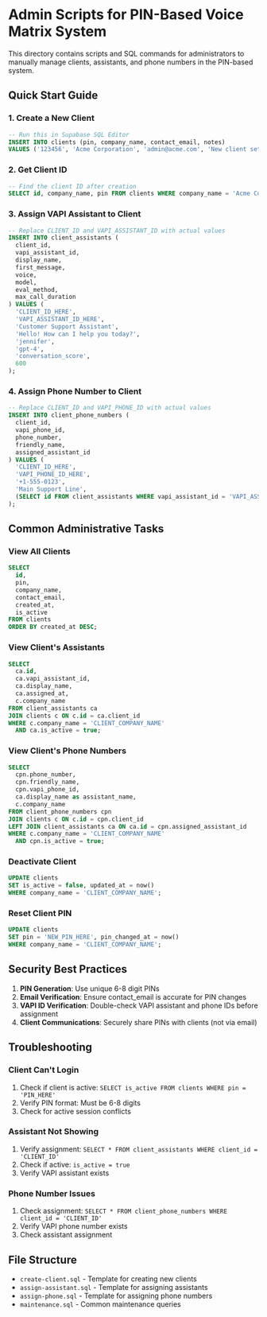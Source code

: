 # Admin Scripts for PIN-Based Voice Matrix System

This directory contains scripts and SQL commands for administrators to manually manage clients, assistants, and phone numbers in the PIN-based system.

## Quick Start Guide

### 1. Create a New Client
```sql
-- Run this in Supabase SQL Editor
INSERT INTO clients (pin, company_name, contact_email, notes) 
VALUES ('123456', 'Acme Corporation', 'admin@acme.com', 'New client setup');
```

### 2. Get Client ID
```sql
-- Find the client ID after creation
SELECT id, company_name, pin FROM clients WHERE company_name = 'Acme Corporation';
```

### 3. Assign VAPI Assistant to Client
```sql
-- Replace CLIENT_ID and VAPI_ASSISTANT_ID with actual values
INSERT INTO client_assistants (
  client_id,
  vapi_assistant_id,
  display_name,
  first_message,
  voice,
  model,
  eval_method,
  max_call_duration
) VALUES (
  'CLIENT_ID_HERE',
  'VAPI_ASSISTANT_ID_HERE',
  'Customer Support Assistant',
  'Hello! How can I help you today?',
  'jennifer',
  'gpt-4',
  'conversation_score',
  600
);
```

### 4. Assign Phone Number to Client
```sql
-- Replace CLIENT_ID and VAPI_PHONE_ID with actual values
INSERT INTO client_phone_numbers (
  client_id,
  vapi_phone_id,
  phone_number,
  friendly_name,
  assigned_assistant_id
) VALUES (
  'CLIENT_ID_HERE',
  'VAPI_PHONE_ID_HERE',
  '+1-555-0123',
  'Main Support Line',
  (SELECT id FROM client_assistants WHERE vapi_assistant_id = 'VAPI_ASSISTANT_ID_HERE')
);
```

## Common Administrative Tasks

### View All Clients
```sql
SELECT 
  id,
  pin,
  company_name,
  contact_email,
  created_at,
  is_active
FROM clients 
ORDER BY created_at DESC;
```

### View Client's Assistants
```sql
SELECT 
  ca.id,
  ca.vapi_assistant_id,
  ca.display_name,
  ca.assigned_at,
  c.company_name
FROM client_assistants ca
JOIN clients c ON c.id = ca.client_id
WHERE c.company_name = 'CLIENT_COMPANY_NAME'
  AND ca.is_active = true;
```

### View Client's Phone Numbers
```sql
SELECT 
  cpn.phone_number,
  cpn.friendly_name,
  cpn.vapi_phone_id,
  ca.display_name as assistant_name,
  c.company_name
FROM client_phone_numbers cpn
JOIN clients c ON c.id = cpn.client_id
LEFT JOIN client_assistants ca ON ca.id = cpn.assigned_assistant_id
WHERE c.company_name = 'CLIENT_COMPANY_NAME'
  AND cpn.is_active = true;
```

### Deactivate Client
```sql
UPDATE clients 
SET is_active = false, updated_at = now()
WHERE company_name = 'CLIENT_COMPANY_NAME';
```

### Reset Client PIN
```sql
UPDATE clients 
SET pin = 'NEW_PIN_HERE', pin_changed_at = now()
WHERE company_name = 'CLIENT_COMPANY_NAME';
```

## Security Best Practices

1. **PIN Generation**: Use unique 6-8 digit PINs
2. **Email Verification**: Ensure contact_email is accurate for PIN changes
3. **VAPI ID Verification**: Double-check VAPI assistant and phone IDs before assignment
4. **Client Communications**: Securely share PINs with clients (not via email)

## Troubleshooting

### Client Can't Login
1. Check if client is active: `SELECT is_active FROM clients WHERE pin = 'PIN_HERE'`
2. Verify PIN format: Must be 6-8 digits
3. Check for active session conflicts

### Assistant Not Showing
1. Verify assignment: `SELECT * FROM client_assistants WHERE client_id = 'CLIENT_ID'`
2. Check if active: `is_active = true`
3. Verify VAPI assistant exists

### Phone Number Issues
1. Check assignment: `SELECT * FROM client_phone_numbers WHERE client_id = 'CLIENT_ID'`
2. Verify VAPI phone number exists
3. Check assistant assignment

## File Structure
- `create-client.sql` - Template for creating new clients
- `assign-assistant.sql` - Template for assigning assistants
- `assign-phone.sql` - Template for assigning phone numbers
- `maintenance.sql` - Common maintenance queries